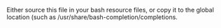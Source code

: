 Either source this file in your bash resource files, or copy it to the global location (such as /usr/share/bash-completion/completions.
